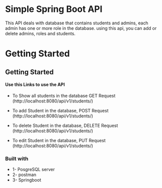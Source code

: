 # Simple Spring Boot API
This API deals with database that contains students and admins, each admin has one or more role in the database. using this api, you can add or delete admins, roles and students.

# Getting Started

## Getting Started

#### **Use this Links to use the API**

* To Show all students in the database GET Request
(http://localhost:8080/api/v1/students/)

* To add Student in the database, POST Request 
(http://localhost:8080/api/v1/students/) 

* To delete Student in the database, DELETE Request 
(http://localhost:8080/api/v1/students/) 

* To edit Student in the database, PUT Request 
(http://localhost:8080/api/v1/students/) 


### Built with

* 1- PosgreSQL server
* 2- postman
* 3- Springboot 
